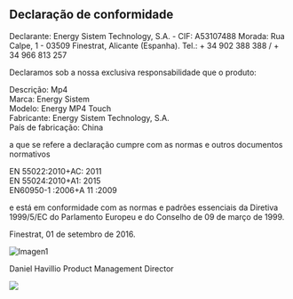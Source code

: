 ## Declaração de conformidade

Declarante: Energy Sistem Technology, S.A. - CIF: A53107488
Morada: Rua Calpe, 1 - 03509 Finestrat, Alicante (Espanha).
Tel.: + 34 902 388 388  / + 34 966 813 257

Declaramos sob a nossa exclusiva responsabilidade que o produto:

Descrição: Mp4 <br/>
Marca: Energy Sistem <br/>
Modelo: Energy MP4 Touch <br/>
Fabricante: Energy Sistem Technology, S.A. <br/>
País de fabricação:  China <br/>

a que se refere a declaração cumpre com as normas e outros documentos normativos

EN 55022:2010+AC: 2011<br/>
EN 55024:2010+A1: 2015<br/>
EN60950-1 :2006+A 11 :2009 <br/>


e está em conformidade com as normas e padrões essenciais da Diretiva 1999/5/EC do Parlamento Europeu e do Conselho de 09 de março de 1999.

Finestrat, 01 de setembro de 2016.

![Imagen1](http://static.energysistem.com/images/manuals/42178/574c726744d98.jpg)

Daniel Havillio
Product Management Director

![](http://static.energysistem.com/images/manuals/39052/54887c2a4f567.jpg)
